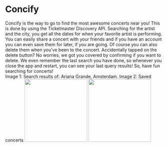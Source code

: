 # Concify
Concify is the way to go to find the most awesome concerts near you! This is done by using the Ticketmaster Discovery API. 
Searching for the artist and the city, you get all the dates for when your favorite artist is performing. You can easily share a 
concert with your friends and if you have an account you can even save them for later, if you are going. Of course you can also delete 
them when you've been to the concert. Accidentally tapped on the delete button? No worries, we got you covered by confirming if you want 
to delete. We even remember the last search you have done, so whenever you close the app and restart, you can see your last query results! 
So, have fun searching for concerts!
<br />
Image 1: Search results of: Ariana Grande, Amsterdam. Image 2: Saved concerts 
<img src="https://cloud.githubusercontent.com/assets/10434310/21277441/a788acb4-c3d6-11e6-95ca-e8d9d7ae2865.png" width="200">
<img src="https://cloud.githubusercontent.com/assets/10434310/21277442/a78eb4c4-c3d6-11e6-8411-bdce1ca950eb.png" width="200">
